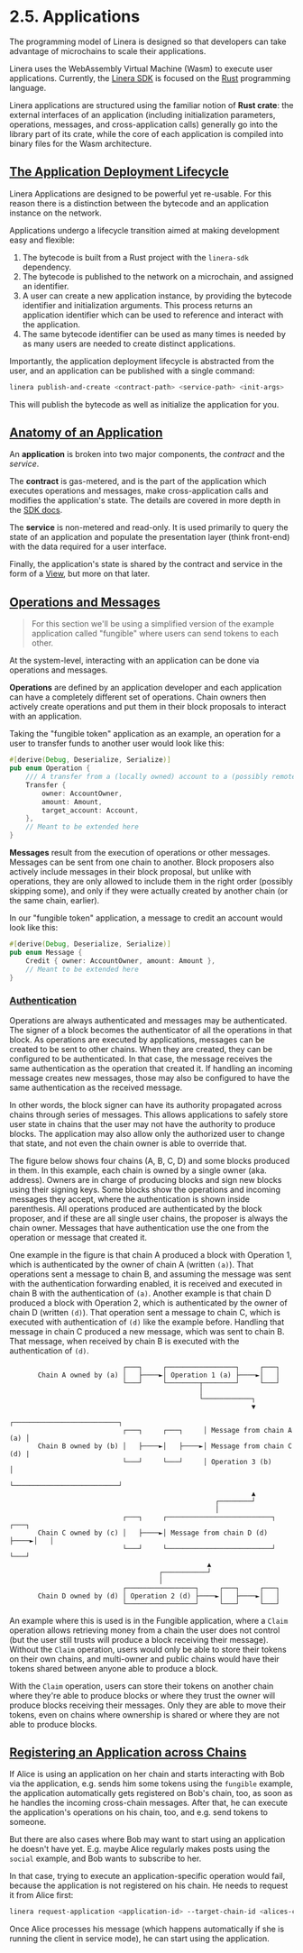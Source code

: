 # 2.5. Applications

The programming model of Linera is designed so that developers can take advantage of microchains to scale their applications.

Linera uses the WebAssembly Virtual Machine (Wasm) to execute user applications. Currently, the [Linera SDK](https://linera-dev.respeer.ai/#/zh_CN/sdk) is focused on the [Rust](https://www.rust-lang.org/) programming language.

Linera applications are structured using the familiar notion of **Rust crate**: the external interfaces of an application (including initialization parameters, operations, messages, and cross-application calls) generally go into the library part of its crate, while the core of each application is compiled into binary files for the Wasm architecture.

## [The Application Deployment Lifecycle](https://linera-dev.respeer.ai/#/zh_CN/core_concepts/applications?id=the-application-deployment-lifecycle)

Linera Applications are designed to be powerful yet re-usable. For this reason there is a distinction between the bytecode and an application instance on the network.

Applications undergo a lifecycle transition aimed at making development easy and flexible:

1. The bytecode is built from a Rust project with the `linera-sdk` dependency.
2. The bytecode is published to the network on a microchain, and assigned an identifier.
3. A user can create a new application instance, by providing the bytecode identifier and initialization arguments. This process returns an application identifier which can be used to reference and interact with the application.
4. The same bytecode identifier can be used as many times is needed by as many users are needed to create distinct applications.

Importantly, the application deployment lifecycle is abstracted from the user, and an application can be published with a single command:

```bash
linera publish-and-create <contract-path> <service-path> <init-args>
```

This will publish the bytecode as well as initialize the application for you.

## [Anatomy of an Application](https://linera-dev.respeer.ai/#/zh_CN/core_concepts/applications?id=anatomy-of-an-application)

An **application** is broken into two major components, the *contract* and the *service*.

The **contract** is gas-metered, and is the part of the application which executes operations and messages, make cross-application calls and modifies the application's state. The details are covered in more depth in the [SDK docs](https://linera-dev.respeer.ai/#/zh_CN/sdk).

The **service** is non-metered and read-only. It is used primarily to query the state of an application and populate the presentation layer (think front-end) with the data required for a user interface.

Finally, the application's state is shared by the contract and service in the form of a [View](https://linera-dev.respeer.ai/#/zh_CN/advanced_topics/views), but more on that later.

## [Operations and Messages](https://linera-dev.respeer.ai/#/zh_CN/core_concepts/applications?id=operations-and-messages)

> For this section we'll be using a simplified version of the example application called "fungible" where users can send tokens to each other.

At the system-level, interacting with an application can be done via operations and messages.

**Operations** are defined by an application developer and each application can have a completely different set of operations. Chain owners then actively create operations and put them in their block proposals to interact with an application.

Taking the "fungible token" application as an example, an operation for a user to transfer funds to another user would look like this:

```rust
#[derive(Debug, Deserialize, Serialize)]
pub enum Operation {
    /// A transfer from a (locally owned) account to a (possibly remote) account.
    Transfer {
        owner: AccountOwner,
        amount: Amount,
        target_account: Account,
    },
    // Meant to be extended here
}
```

**Messages** result from the execution of operations or other messages. Messages can be sent from one chain to another. Block proposers also actively include messages in their block proposal, but unlike with operations, they are only allowed to include them in the right order (possibly skipping some), and only if they were actually created by another chain (or the same chain, earlier).

In our "fungible token" application, a message to credit an account would look like this:

```rust
#[derive(Debug, Deserialize, Serialize)]
pub enum Message {
    Credit { owner: AccountOwner, amount: Amount },
    // Meant to be extended here
}
```

### [Authentication](https://linera-dev.respeer.ai/#/zh_CN/core_concepts/applications?id=authentication)

Operations are always authenticated and messages may be authenticated. The signer of a block becomes the authenticator of all the operations in that block. As operations are executed by applications, messages can be created to be sent to other chains. When they are created, they can be configured to be authenticated. In that case, the message receives the same authentication as the operation that created it. If handling an incoming message creates new messages, those may also be configured to have the same authentication as the received message.

In other words, the block signer can have its authority propagated across chains through series of messages. This allows applications to safely store user state in chains that the user may not have the authority to produce blocks. The application may also allow only the authorized user to change that state, and not even the chain owner is able to override that.

The figure below shows four chains (A, B, C, D) and some blocks produced in them. In this example, each chain is owned by a single owner (aka. address). Owners are in charge of producing blocks and sign new blocks using their signing keys. Some blocks show the operations and incoming messages they accept, where the authentication is shown inside parenthesis. All operations produced are authenticated by the block proposer, and if these are all single user chains, the proposer is always the chain owner. Messages that have authentication use the one from the operation or message that created it.

One example in the figure is that chain A produced a block with Operation 1, which is authenticated by the owner of chain A (written `(a)`). That operations sent a message to chain B, and assuming the message was sent with the authentication forwarding enabled, it is received and executed in chain B with the authentication of `(a)`. Another example is that chain D produced a block with Operation 2, which is authenticated by the owner of chain D (written `(d)`). That operation sent a message to chain C, which is executed with authentication of `(d)` like the example before. Handling that message in chain C produced a new message, which was sent to chain B. That message, when received by chain B is executed with the authentication of `(d)`.

```ignore
                            ┌───┐     ┌─────────────────┐     ┌───┐
       Chain A owned by (a) │   ├────►│ Operation 1 (a) ├────►│   │
                            └───┘     └────────┬────────┘     └───┘
                                               │
                                               └────────────┐
                                                            ▼
                                                ┌──────────────────────────┐
                            ┌───┐     ┌───┐     │ Message from chain A (a) │
       Chain B owned by (b) │   ├────►│   ├────►│ Message from chain C (d) |
                            └───┘     └───┘     │ Operation 3 (b)          │
                                                └──────────────────────────┘
                                                            ▲
                                                   ┌────────┘
                                                   │
                            ┌───┐     ┌──────────────────────────┐     ┌───┐
       Chain C owned by (c) │   ├────►│ Message from chain D (d) ├────►│   │
                            └───┘     └──────────────────────────┘     └───┘
                                                 ▲
                                     ┌───────────┘
                                     │
                            ┌─────────────────┐     ┌───┐     ┌───┐
       Chain D owned by (d) │ Operation 2 (d) ├────►│   ├────►│   │
                            └─────────────────┘     └───┘     └───┘
```

An example where this is used is in the Fungible application, where a `Claim` operation allows retrieving money from a chain the user does not control (but the user still trusts will produce a block receiving their message). Without the `Claim` operation, users would only be able to store their tokens on their own chains, and multi-owner and public chains would have their tokens shared between anyone able to produce a block.

With the `Claim` operation, users can store their tokens on another chain where they're able to produce blocks or where they trust the owner will produce blocks receiving their messages. Only they are able to move their tokens, even on chains where ownership is shared or where they are not able to produce blocks.

## [Registering an Application across Chains](https://linera-dev.respeer.ai/#/zh_CN/core_concepts/applications?id=registering-an-application-across-chains)

If Alice is using an application on her chain and starts interacting with Bob via the application, e.g. sends him some tokens using the `fungible` example, the application automatically gets registered on Bob's chain, too, as soon as he handles the incoming cross-chain messages. After that, he can execute the application's operations on his chain, too, and e.g. send tokens to someone.

But there are also cases where Bob may want to start using an application he doesn't have yet. E.g. maybe Alice regularly makes posts using the `social` example, and Bob wants to subscribe to her.

In that case, trying to execute an application-specific operation would fail, because the application is not registered on his chain. He needs to request it from Alice first:

```bash
linera request-application <application-id> --target-chain-id <alices-chain-id>
```

Once Alice processes his message (which happens automatically if she is running the client in service mode), he can start using the application.
